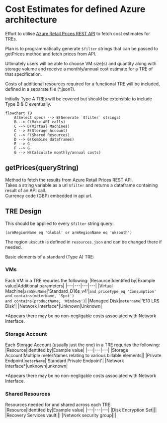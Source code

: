 # Cost Estimates for defined Azure architecture
Effort to utilise [Azure Retail Prices REST API](https://learn.microsoft.com/en-us/rest/api/cost-management/retail-prices/azure-retail-prices) to fetch cost estimates for TREs.  

Plan is to programmatically generate `$filter` strings that can be passed to getPrices method and fetch prices from API.  

Ultimately users will be able to choose VM size(s) and quantity along with storage volume and receive a monthly/annual cost estimate for a TRE of that specification.  

Costs of additional resources required for a functional TRE will be included, defined in a separate file (*.json?).  

Initially Type A TREs will be covered but should be extensible to include Type B & C eventually.  

```mermaid
flowchart TD
    A(Select spec) --> B(Generate `$filter` strings)
    B --> C(Make API calls)
    C --> D(Virtual Machines)
    C --> E(Storage Account)
    C --> F(Shared Resources)
    D --> G(Combine dataframes)
    E --> G
    F --> G
    G --> H(Calculate monthly/annual costs)
```

## getPrices(queryString)
Method to fetch the results from Azure Retail Prices REST API.  
Takes a string variable as a url `$filter` and returns a dataframe containing result of an API call.  
Currency code (GBP) embedded in api url.  

## TRE Design
 
This should be applied to every `$filter` string query:
```
(armRegionName eq 'Global' or armRegionName eq 'uksouth')
```
The region `uksouth` is defined in `resources.json` and can be changed there if needed.  

Basic elements of a standard (Type A) TRE:  

### VMs
Each VM in a TRE requries the following:
|Resource|Identifed by|Example value|Additional parameters|
|---|---|---|---|
|Virtual Machine|`armSkuName`|'Standard_D16s_v4'|`and priceType eq 'Consumption'` <br> `and contains(meterName, 'Spot')` <br> `and contains(productName, 'Windows')`|
|Managed Disk|`metername`|'E10 LRS Disk'|
|Network Interface*|Unknown|Unknown|

*Appears there may be no non-negligable costs associated with Network Interface.  

### Storage Account
Each Storage Account (usually just the one) in a TRE requries the following:
|Resource|Identifed by|Example value|
|---|---|---|
|Storage Account|Multiple meterNames relating to various billable elements||
|Private Endpoint|`meterName`|'Standard Private Endpoint'|
|Network Interface*|unknown|unknown|

*Appears there may be no non-negligable costs associated with Network Interface.  

### Shared Resources
Resources needed for and shared across each TRE:  
|Resource|Identifed by|Example value|
|---|---|---|
|Disk Encryption Set|||
|Recovery Services vault|||
|Network security group|||

